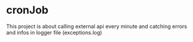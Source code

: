 # cronJob
This project is about calling external api every minute and catching errors and infos in logger file (exceptions.log) 
